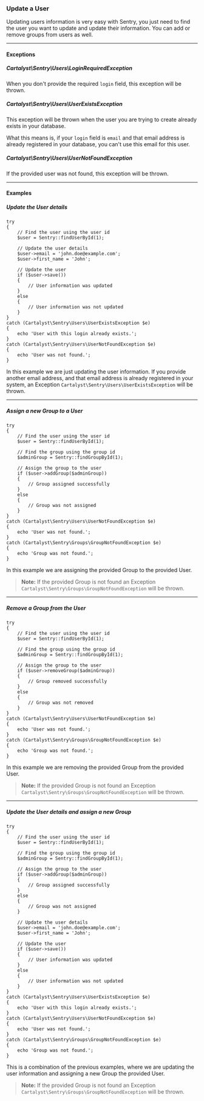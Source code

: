 ### Update a User

Updating users information is very easy with Sentry, you just need to find the
user you want to update and update their information. You can add or remove
groups from users as well.

----------

#### Exceptions

##### Cartalyst\Sentry\Users\LoginRequiredException

When you don't provide the required `login` field, this exception will be thrown.

##### Cartalyst\Sentry\Users\UserExistsException

This exception will be thrown when the user you are trying to create already
exists in your database.

What this means is, if your `login` field is `email` and that email address is
already registered in your database, you can't use this email for this user.

##### Cartalyst\Sentry\Users\UserNotFoundException

If the provided user was not found, this exception will be thrown.

----------

#### Examples

##### Update the User details

	try
	{
		// Find the user using the user id
		$user = Sentry::findUserById(1);

		// Update the user details
		$user->email = 'john.doe@example.com';
		$user->first_name = 'John';

		// Update the user
		if ($user->save())
		{
			// User information was updated
		}
		else
		{
			// User information was not updated
		}
	}
	catch (Cartalyst\Sentry\Users\UserExistsException $e)
	{
		echo 'User with this login already exists.';
	}
	catch (Cartalyst\Sentry\Users\UserNotFoundException $e)
	{
		echo 'User was not found.';
	}

In this example we are just updating the user information. If you provide another
email address, and that email address is already registered in your system, an
Exception `Cartalyst\Sentry\Users\UserExistsException` will be thrown.

----------

##### Assign a new Group to a User

	try
	{
		// Find the user using the user id
		$user = Sentry::findUserById(1);

		// Find the group using the group id
		$adminGroup = Sentry::findGroupById(1);

		// Assign the group to the user
		if ($user->addGroup($adminGroup))
		{
			// Group assigned successfully
		}
		else
		{
			// Group was not assigned
		}
	}
	catch (Cartalyst\Sentry\Users\UserNotFoundException $e)
	{
		echo 'User was not found.';
	}
	catch (Cartalyst\Sentry\Groups\GroupNotFoundException $e)
	{
		echo 'Group was not found.';
	}

In this example we are assigning the provided Group to the provided User.

> **Note:** If the provided Group is not found an Exception `Cartalyst\Sentry\Groups\GroupNotFoundException`
will be thrown.

----------

##### Remove a Group from the User

	try
	{
		// Find the user using the user id
		$user = Sentry::findUserById(1);

		// Find the group using the group id
		$adminGroup = Sentry::findGroupById(1);

		// Assign the group to the user
		if ($user->removeGroup($adminGroup))
		{
			// Group removed successfully
		}
		else
		{
			// Group was not removed
		}
	}
	catch (Cartalyst\Sentry\Users\UserNotFoundException $e)
	{
		echo 'User was not found.';
	}
	catch (Cartalyst\Sentry\Groups\GroupNotFoundException $e)
	{
		echo 'Group was not found.';
	}

In this example we are removing the provided Group from the provided User.

> **Note:** If the provided Group is not found an Exception `Cartalyst\Sentry\Groups\GroupNotFoundException`
will be thrown.

----------

##### Update the User details and assign a new Group

	try
	{
		// Find the user using the user id
		$user = Sentry::findUserById(1);

		// Find the group using the group id
		$adminGroup = Sentry::findGroupById(1);

		// Assign the group to the user
		if ($user->addGroup($adminGroup))
		{
			// Group assigned successfully
		}
		else
		{
			// Group was not assigned
		}

		// Update the user details
		$user->email = 'john.doe@example.com';
		$user->first_name = 'John';

		// Update the user
		if ($user->save())
		{
			// User information was updated
		}
		else
		{
			// User information was not updated
		}
	}
	catch (Cartalyst\Sentry\Users\UserExistsException $e)
	{
		echo 'User with this login already exists.';
	}
	catch (Cartalyst\Sentry\Users\UserNotFoundException $e)
	{
		echo 'User was not found.';
	}
	catch (Cartalyst\Sentry\Groups\GroupNotFoundException $e)
	{
		echo 'Group was not found.';
	}

This is a combination of the previous examples, where we are updating the user
information and assigning a new Group the provided User.

> **Note:** If the provided Group is not found an Exception `Cartalyst\Sentry\Groups\GroupNotFoundException`
will be thrown.
